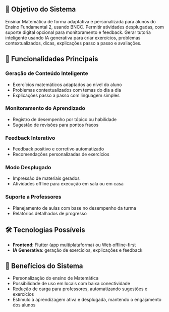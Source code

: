 ## 🎯 Objetivo do Sistema

Ensinar Matemática de forma adaptativa e personalizada para alunos do Ensino Fundamental 2, usando BNCC. Permitir atividades desplugadas, com suporte digital opcional para monitoramento e feedback. Gerar tutoria inteligente usando IA generativa para criar exercícios, problemas contextualizados, dicas, explicações passo a passo e avaliações.

## 🧩 Funcionalidades Principais

### Geração de Conteúdo Inteligente
- Exercícios matemáticos adaptados ao nível do aluno
- Problemas contextualizados com temas do dia a dia
- Explicações passo a passo com linguagem simples

### Monitoramento do Aprendizado
- Registro de desempenho por tópico ou habilidade
- Sugestão de revisões para pontos fracos

### Feedback Interativo
- Feedback positivo e corretivo automatizado
- Recomendações personalizadas de exercícios

### Modo Desplugado
- Impressão de materiais gerados
- Atividades offline para execução em sala ou em casa

### Suporte a Professores
- Planejamento de aulas com base no desempenho da turma
- Relatórios detalhados de progresso

## 🛠️ Tecnologias Possíveis

- **Frontend**: Flutter (app multiplataforma) ou Web offline-first
- **IA Generativa**: geração de exercícios, explicações e feedback

## 🌟 Benefícios do Sistema

- Personalização do ensino de Matemática
- Possibilidade de uso em locais com baixa conectividade
- Redução de carga para professores, automatizando sugestões e exercícios
- Estímulo à aprendizagem ativa e desplugada, mantendo o engajamento dos alunos